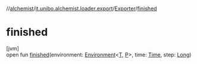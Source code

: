 //[alchemist](../../../index.md)/[it.unibo.alchemist.loader.export](../index.md)/[Exporter](index.md)/[finished](finished.md)

# finished

[jvm]\
open fun [finished](finished.md)(environment: [Environment](../../it.unibo.alchemist.model.interfaces/-environment/index.md)<[T](https://docs.oracle.com/javase/8/docs/api/java/lang/Iterable.html), [P](../../it.unibo.alchemist.loader.deployments/-circle/index.md)>, time: [Time](../../it.unibo.alchemist.model.interfaces/-time/index.md), step: [Long](https://kotlinlang.org/api/latest/jvm/stdlib/kotlin/-long/index.html))

